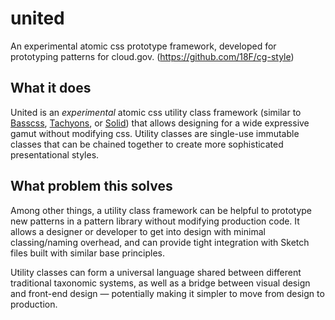 # united
An experimental atomic css prototype framework, developed for prototyping patterns for cloud.gov. (https://github.com/18F/cg-style)

## What it does
United is an _experimental_ atomic css utility class framework (similar to [Basscss](http://basscss.com/), [Tachyons](http://tachyons.io/), or [Solid](http://solid.buzzfeed.com/)) that allows designing for a wide expressive gamut without modifying css. Utility classes are single-use immutable classes that can be chained together to create more sophisticated presentational styles.

## What problem this solves
Among other things, a utility class framework can be helpful to prototype new patterns in a pattern library without modifying production code. It allows a designer or developer to get into design with minimal classing/naming overhead, and can provide tight integration with Sketch files built with similar base principles.

Utility classes can form a universal language shared between different traditional taxonomic systems, as well as a bridge between visual design and front-end design — potentially making it simpler to move from design to production.
